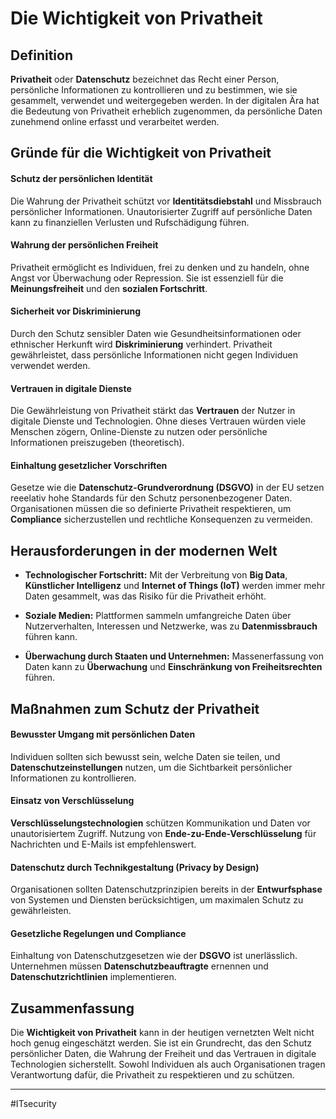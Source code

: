 # Die Wichtigkeit von Privatheit

## Definition

**Privatheit** oder **Datenschutz** bezeichnet das Recht einer Person, persönliche Informationen zu kontrollieren und zu bestimmen, wie sie gesammelt, verwendet und weitergegeben werden. 
In der digitalen Ära hat die Bedeutung von Privatheit erheblich zugenommen, da persönliche Daten zunehmend online erfasst und verarbeitet werden.

## Gründe für die Wichtigkeit von Privatheit

#### Schutz der persönlichen Identität

Die Wahrung der Privatheit schützt vor **Identitätsdiebstahl** und Missbrauch persönlicher Informationen. Unautorisierter Zugriff auf persönliche Daten kann zu finanziellen Verlusten und Rufschädigung führen.

#### Wahrung der persönlichen Freiheit

Privatheit ermöglicht es Individuen, frei zu denken und zu handeln, ohne Angst vor Überwachung oder Repression. Sie ist essenziell für die **Meinungsfreiheit** und den **sozialen Fortschritt**.

#### Sicherheit vor Diskriminierung

Durch den Schutz sensibler Daten wie Gesundheitsinformationen oder ethnischer Herkunft wird **Diskriminierung** verhindert. Privatheit gewährleistet, dass persönliche Informationen nicht gegen Individuen verwendet werden.

#### Vertrauen in digitale Dienste

Die Gewährleistung von Privatheit stärkt das **Vertrauen** der Nutzer in digitale Dienste und Technologien. Ohne dieses Vertrauen würden viele Menschen zögern, Online-Dienste zu nutzen oder persönliche Informationen preiszugeben (theoretisch).

#### Einhaltung gesetzlicher Vorschriften

Gesetze wie die **Datenschutz-Grundverordnung (DSGVO)** in der EU setzen reeelativ hohe Standards für den Schutz personenbezogener Daten. Organisationen müssen die so definierte Privatheit respektieren, um **Compliance** sicherzustellen und rechtliche Konsequenzen zu vermeiden.

## Herausforderungen in der modernen Welt

- **Technologischer Fortschritt:** Mit der Verbreitung von **Big Data**, **Künstlicher Intelligenz** und **Internet of Things (IoT)** werden immer mehr Daten gesammelt, was das Risiko für die Privatheit erhöht.

- **Soziale Medien:** Plattformen sammeln umfangreiche Daten über Nutzerverhalten, Interessen und Netzwerke, was zu **Datenmissbrauch** führen kann.

- **Überwachung durch Staaten und Unternehmen:** Massenerfassung von Daten kann zu **Überwachung** und **Einschränkung von Freiheitsrechten** führen.

## Maßnahmen zum Schutz der Privatheit

#### Bewusster Umgang mit persönlichen Daten

Individuen sollten sich bewusst sein, welche Daten sie teilen, und **Datenschutzeinstellungen** nutzen, um die Sichtbarkeit persönlicher Informationen zu kontrollieren.

#### Einsatz von Verschlüsselung

**Verschlüsselungstechnologien** schützen Kommunikation und Daten vor unautorisiertem Zugriff. Nutzung von **Ende-zu-Ende-Verschlüsselung** für Nachrichten und E-Mails ist empfehlenswert.

#### Datenschutz durch Technikgestaltung (Privacy by Design)

Organisationen sollten Datenschutzprinzipien bereits in der **Entwurfsphase** von Systemen und Diensten berücksichtigen, um maximalen Schutz zu gewährleisten.

#### Gesetzliche Regelungen und Compliance

Einhaltung von Datenschutzgesetzen wie der **DSGVO** ist unerlässlich. Unternehmen müssen **Datenschutzbeauftragte** ernennen und **Datenschutzrichtlinien** implementieren.

## Zusammenfassung

Die **Wichtigkeit von Privatheit** kann in der heutigen vernetzten Welt nicht hoch genug eingeschätzt werden. Sie ist ein Grundrecht, das den Schutz persönlicher Daten, die Wahrung der Freiheit und das Vertrauen in digitale Technologien sicherstellt. Sowohl Individuen als auch Organisationen tragen Verantwortung dafür, die Privatheit zu respektieren und zu schützen.

---

#ITsecurity
